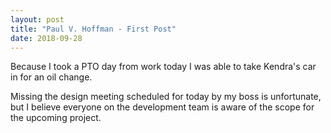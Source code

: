 ```yaml
---
layout: post
title: "Paul V. Hoffman - First Post"
date: 2018-09-28
---
```

<p>Because I took a PTO day from work today I was able to take Kendra's car in for an oil change.</p>
<p>Missing the design meeting scheduled for today by my boss is unfortunate, but I believe everyone on the development team is aware of the scope for the upcoming project.</p>

